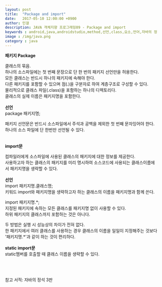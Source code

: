 ```yaml
---
layout: post
title:  "Package and import"
date:   2017-05-10 12:00:00 +0900
author: 민갤
description: JAVA 객체지향 프로그래밍09 - Package and import
keywords : android,java,androidstudio,method,선언,class,요소,언어,자바의 정석,프로그래밍,Package,import,패키지
image : /img/java.png
category : java
---
```

<div><strong class="h2">패키지 Package</strong></div><p></p>

<div>클래스의 묶음.</div>
<div>하나의 소스파일에는 첫 번째 문장으로 단 한 번의 패키지 선언만을 허용한다.</div>
<div>모든 클래스는 반드시 하나의 패키지에 속해야 한다.</div>
<div>다른 패키지를 포함할 수 있으며 점(.)을 구분자로 하여 계층구조로 구성할 수 있다.</div>
<div>물리적으로 클래스 파일(.class)을 포함하는 하나의 디렉토리다.</div>
<div>클래스의 실제 이름은 패키지명을 포함한다.</div>
<br>

<div><strong>선언</strong></div>
<div><span class="blue">package</span> 패키지명;</div><p></p>
<div>패키지 선언문은 반드시 소스파일에서 주석과 공백을 제외한 첫 번째 문자잉어야 한다.</div>
<div>하나의 소스 파일에 단 한번만 선언될 수 있다.</div>
<br>
<br>

<div><strong class="h2">import문</strong></div><p></p>
<div>컴파일러에게 소스파일에 사용된 클래스의 패키지에 대한 정보를 제공한다.</div>
<div>사용하고자 하는 클래스의 패키지를 미리 명시하여 소스코드에 사용되는 클래스이름에서 패키지명을 생략할 수 있다.</div>
<br>

<div><strong>선언</strong></div>
<div><span class="blue">import</span> 패키지명.클래스명;</div>
<div>키워드 import와 패키지명을 생략하고자 하는 클래스의 이름을 패키지명과 함께 쓴다.</div><p></p>
<div><span class="blue">import</span> 패키지명.*;</div>
<div>지정된 패키지에 속하는 모든 클래스를 패키지명 없이 사용할 수 있다.</div>
<div>하위 패키지의 클래스까지 포함하는 것은 아니다.</div><p></p>

<div>두 방법은 실행 시 성능상의 차이가 전혀 없다.</div>
<div>한 패키지에서 여러 클래스를 사용하는 경우 클래스의 이름을 일일이 지정해주는 것보다 '패키지명.*'과 같이 하는 것이 편리하다.</div>
<br>

<div><strong>static import문</strong></div>
<div>static멤버를 호출할 때 클래스 이름을 생략할 수 있다.</div>
<br>
<br>
<br>

참고 서적: 자바의 정석 3판
